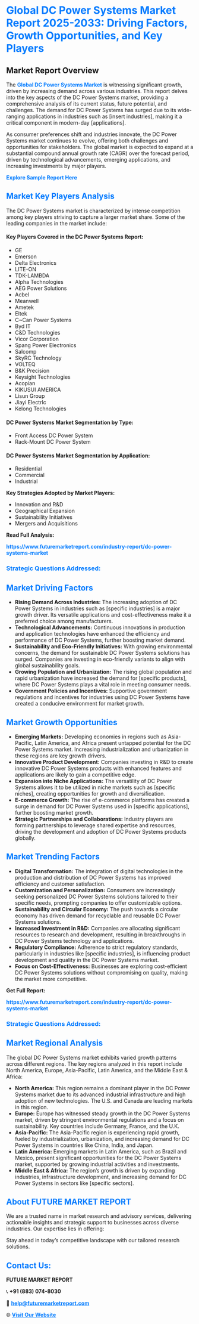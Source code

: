 <h1 style="color: #007BFF;">Global DC Power Systems Market Report 2025-2033: Driving Factors, Growth Opportunities, and Key Players</h1>

<section id="overview">
<h2>Market Report Overview</h2>
<p>The <a href="https://www.futuremarketreport.com/industry-report/dc-power-systems-market" style="color: #007BFF; text-decoration: none;"><strong>Global DC Power Systems Market</strong></a> is witnessing significant growth, driven by increasing demand across various industries. This report delves into the key aspects of the DC Power Systems market, providing a comprehensive analysis of its current status, future potential, and challenges. The demand for DC Power Systems has surged due to its wide-ranging applications in industries such as [insert industries], making it a critical component in modern-day [applications].</p>
<p>As consumer preferences shift and industries innovate, the DC Power Systems market continues to evolve, offering both challenges and opportunities for stakeholders. The global market is expected to expand at a substantial compound annual growth rate (CAGR) over the forecast period, driven by technological advancements, emerging applications, and increasing investments by major players.</p>
</section>

<section id="overview">
<p><a href="https://www.futuremarketreport.com/request-sample/reportId=57345" style="color: #007BFF; text-decoration: none;"><strong>Explore Sample Report Here</strong></a></p>
</section>

<section id="key-players">
<h2 style="color: #007BFF;">Market Key Players Analysis</h2>
<p>The DC Power Systems market is characterized by intense competition among key players striving to capture a larger market share. Some of the leading companies in the market include:</p>
<h4>Key Players Covered in the DC Power Systems Report:</h4>
<ul><li>GE</li><li>Emerson</li><li>Delta Electronics</li><li>LITE-ON</li><li>TDK-LAMBDA</li><li>Alpha Technologies</li><li>AEG Power Solutions</li><li>Acbel</li><li>Meanwell</li><li>Ametek</li><li>Eltek</li><li>C~Can Power Systems</li><li>Byd IT</li><li>C&amp;D Technologies</li><li>Vicor Corporation</li><li>Spang Power Electronics</li><li>Salcomp</li><li>SkyRC Technology</li><li>VOLTEQ</li><li>B&amp;K Precision</li><li>Keysight Technologies</li><li>Acopian</li><li>KIKUSUI AMERICA</li><li>Lisun Group</li><li>Jiayi Electrlc</li><li>Kelong Technologies</li></ul>
<h4>DC Power Systems Market Segmentation by Type:</h4>
<ul><li>Front Access DC Power System</li><li>Rack-Mount DC Power System</li></ul>

<h4>DC Power Systems Market Segmentation by Application:</h4>
<ul><li>Residential</li><li>Commercial</li><li>Industrial</li></ul>
<p><strong>Key Strategies Adopted by Market Players:</strong></p>
<ul>
<li>Innovation and R&D</li>
<li>Geographical Expansion</li>
<li>Sustainability Initiatives</li>
<li>Mergers and Acquisitions</li>
</ul>
</section>

<section>
<p><strong>Read Full Analysis: </strong></p><a href="https://www.futuremarketreport.com/industry-report/dc-power-systems-market" style="color: #007BFF; text-decoration: none;"><strong>https://www.futuremarketreport.com/industry-report/dc-power-systems-market</strong></a>
<h3 style="color: #007BFF;">Strategic Questions Addressed:</h3>
</section>

<section id="driving-factors">
<h2 style="color: #007BFF;">Market Driving Factors</h2>
<ul>
<li><strong>Rising Demand Across Industries:</strong> The increasing adoption of DC Power Systems in industries such as [specific industries] is a major growth driver. Its versatile applications and cost-effectiveness make it a preferred choice among manufacturers.</li>
<li><strong>Technological Advancements:</strong> Continuous innovations in production and application technologies have enhanced the efficiency and performance of DC Power Systems, further boosting market demand.</li>
<li><strong>Sustainability and Eco-Friendly Initiatives:</strong> With growing environmental concerns, the demand for sustainable DC Power Systems solutions has surged. Companies are investing in eco-friendly variants to align with global sustainability goals.</li>
<li><strong>Growing Population and Urbanization:</strong> The rising global population and rapid urbanization have increased the demand for [specific products], where DC Power Systems plays a vital role in meeting consumer needs.</li>
<li><strong>Government Policies and Incentives:</strong> Supportive government regulations and incentives for industries using DC Power Systems have created a conducive environment for market growth.</li>
</ul>
</section>

<section id="growth-opportunities">
<h2 style="color: #007BFF;">Market Growth Opportunities</h2>
<ul>
<li><strong>Emerging Markets:</strong> Developing economies in regions such as Asia-Pacific, Latin America, and Africa present untapped potential for the DC Power Systems market. Increasing industrialization and urbanization in these regions are key growth drivers.</li>
<li><strong>Innovative Product Development:</strong> Companies investing in R&D to create innovative DC Power Systems products with enhanced features and applications are likely to gain a competitive edge.</li>
<li><strong>Expansion into Niche Applications:</strong> The versatility of DC Power Systems allows it to be utilized in niche markets such as [specific niches], creating opportunities for growth and diversification.</li>
<li><strong>E-commerce Growth:</strong> The rise of e-commerce platforms has created a surge in demand for DC Power Systems used in [specific applications], further boosting market growth.</li>
<li><strong>Strategic Partnerships and Collaborations:</strong> Industry players are forming partnerships to leverage shared expertise and resources, driving the development and adoption of DC Power Systems products globally.</li>
</ul>
</section>

<section id="trending-factors">
<h2 style="color: #007BFF;">Market Trending Factors</h2>
<ul>
<li><strong>Digital Transformation:</strong> The integration of digital technologies in the production and distribution of DC Power Systems has improved efficiency and customer satisfaction.</li>
<li><strong>Customization and Personalization:</strong> Consumers are increasingly seeking personalized DC Power Systems solutions tailored to their specific needs, prompting companies to offer customizable options.</li>
<li><strong>Sustainability and Circular Economy:</strong> The push towards a circular economy has driven demand for recyclable and reusable DC Power Systems solutions.</li>
<li><strong>Increased Investment in R&D:</strong> Companies are allocating significant resources to research and development, resulting in breakthroughs in DC Power Systems technology and applications.</li>
<li><strong>Regulatory Compliance:</strong> Adherence to strict regulatory standards, particularly in industries like [specific industries], is influencing product development and quality in the DC Power Systems market.</li>
<li><strong>Focus on Cost-Effectiveness:</strong> Businesses are exploring cost-efficient DC Power Systems solutions without compromising on quality, making the market more competitive.</li>
</ul>
</section>

<section>
<p><strong>Get Full Report: </strong></p><a href="https://www.futuremarketreport.com/industry-report/dc-power-systems-market" style="color: #007BFF; text-decoration: none;"><strong>https://www.futuremarketreport.com/industry-report/dc-power-systems-market</strong></a>
<h3 style="color: #007BFF;">Strategic Questions Addressed:</h3>
</section>


<section id="regional-analysis">
<h2 style="color: #007BFF;">Market Regional Analysis</h2>
<p>The global DC Power Systems market exhibits varied growth patterns across different regions. The key regions analyzed in this report include North America, Europe, Asia-Pacific, Latin America, and the Middle East & Africa:</p>
<ul>
<li><strong>North America:</strong> This region remains a dominant player in the DC Power Systems market due to its advanced industrial infrastructure and high adoption of new technologies. The U.S. and Canada are leading markets in this region.</li>
<li><strong>Europe:</strong> Europe has witnessed steady growth in the DC Power Systems market, driven by stringent environmental regulations and a focus on sustainability. Key countries include Germany, France, and the U.K.</li>
<li><strong>Asia-Pacific:</strong> The Asia-Pacific region is experiencing rapid growth, fueled by industrialization, urbanization, and increasing demand for DC Power Systems in countries like China, India, and Japan.</li>
<li><strong>Latin America:</strong> Emerging markets in Latin America, such as Brazil and Mexico, present significant opportunities for the DC Power Systems market, supported by growing industrial activities and investments.</li>
<li><strong>Middle East & Africa:</strong> The region’s growth is driven by expanding industries, infrastructure development, and increasing demand for DC Power Systems in sectors like [specific sectors].</li>
</ul>
</section>

<footer>
<h2 style="color: #007BFF;">About FUTURE MARKET REPORT</h2>
<p>We are a trusted name in market research and advisory services, delivering actionable insights and strategic support to businesses across diverse industries. Our expertise lies in offering:</p>

<p>Stay ahead in today’s competitive landscape with our tailored research solutions.</p>

<h2 style="color: #007BFF;">Contact Us:</h2>
<p><strong>FUTURE MARKET REPORT</strong></p>
<p>📞 <strong>+91 (883) 074-8030</strong></p>
<p>📧 <strong><a href="mailto:help@futuremarketreport.com" style="color: #007BFF;">help@futuremarketreport.com</a></strong></p>
<p>🌐 <strong><a href="https://www.futuremarketreport.com/" style="color: #007BFF;">Visit Our Website</a></strong></p>
</footer>